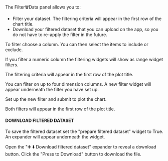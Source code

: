 The Filter🗑️Data panel allows you to:

- Filter your dataset.  The filtering criteria will appear in the first row of the chart title.
- Download your filtered dataset that you can upload on the app, so you do not have to re-apply the filter in the future. 

To filter choose a column. You can then select the items to include or exclude. 

If you filter a numeric column the filtering widgets will show as range widget filters.

The filtering criteria will appear in the first row of the plot title.

You can filter on up to four dimension columns. A new filter widget will appear underneath the filter you have set up. 

Set up the new filter and submit to plot the chart.

Both filters will appear in the first row of the plot title.

#### DOWNLOAD FILTERED DATASET

To save the filtered dataset set the "prepare filtered dataset" widget to True. An expander will appear underneath the widget.

Open the "➕ ⬇️ Download filtered dataset" expander to reveal a download button. Click the "Press to Download" button to download the file.

